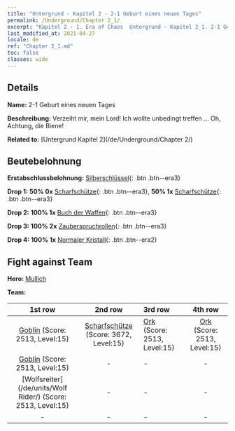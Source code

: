 ```yaml
---
title: "Untergrund - Kapitel 2 - 2-1 Geburt eines neuen Tages"
permalink: /Underground/Chapter 2_1/
excerpt: "Kapitel 2 - 1. Era of Chaos  Untergrund - Kapitel 2_1. 2-1 Geburt eines neuen Tages"
last_modified_at: 2021-04-27
locale: de
ref: "Chapter 2_1.md"
toc: false
classes: wide
---
```


## Details

 **Name:** 2-1 Geburt eines neuen Tages

 **Beschreibung:** Verzeiht mir, mein Lord! Ich wollte unbedingt treffen ... Oh, Achtung, die Biene!

 **Related to:** [Untergrund Kapitel 2](/de/Underground/Chapter 2/)

## Beutebelohnung

 **Erstabschlussbelohnung:** [Silberschlüssel](/ItemsDE/con_693/){: .btn .btn--era3}

 **Drop 1:** **50% 0x** [Scharfschütze](/ItemsDE/unt_191/){: .btn .btn--era3}, **50% 1x** [Scharfschütze](/ItemsDE/unt_191/){: .btn .btn--era3}

 **Drop 2:** **100% 1x** [Buch der Waffen](/ItemsDE/mat_18/){: .btn .btn--era3}

 **Drop 3:** **100% 2x** [Zauberspruchrollen](/ItemsDE/con_694/){: .btn .btn--era3}

 **Drop 4:** **100% 1x** [Normaler Kristall](/ItemsDE/mat_11/){: .btn .btn--era2}


## Fight against Team
 **Hero:** [Mullich](/de/heroes/Mullich/)

 **Team:**


  | 1st row | 2nd row | 3rd row | 4th row |
  |:----:|:----:|:----|:----:|
  | [Goblin](/de/units/Goblin/) (Score: 2513, Level:15)  | [Scharfschütze](/de/units/Marksman/) (Score: 3672, Level:15)  | [Ork](/de/units/Orc/) (Score: 2513, Level:15)  | [Ork](/de/units/Orc/) (Score: 2513, Level:15)  |
  | [Goblin](/de/units/Goblin/) (Score: 2513, Level:15)  | - | - | - |
  | [Wolfsreiter](/de/units/Wolf Rider/) (Score: 2513, Level:15)  | - | - | - |
  | - | - | - | - |


